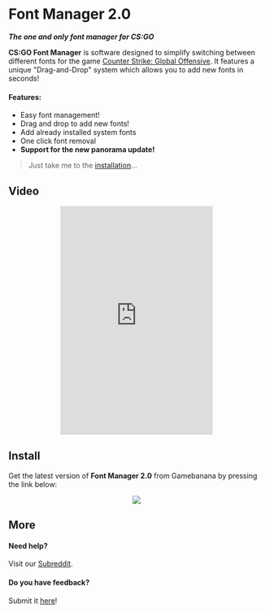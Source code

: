 # Font Manager 2.0
***The one and only font manager for CS:GO***

**CS:GO Font Manager** is software designed to simplify switching between different fonts for the game [Counter Strike: Global Offensive](http://store.steampowered.com/app/730/CounterStrike_Global_Offensive/). It features a unique "Drag-and-Drop" system which allows you to add new fonts in seconds! 

#### Features:

- Easy font management!
- Drag and drop  to add new fonts! 
- Add already installed system fonts
- One click font removal 
- **Support for the new panorama update!**

>  Just take me to the [installation](#Install)...

## Video

<div align="center"><iframe height="450" src="https://www.youtube.com/embed/MhOnvkEIy1k" frameborder="0" allow="accelerometer; autoplay; encrypted-media; gyroscope; picture-in-picture" allowfullscreen></iframe>
</div>


## Install

Get the latest version of **Font Manager 2.0** from Gamebanana by pressing the link below:

<div align="center">
<a href="https://gamebanana.com/tools/6732"><img src="https://gamebanana.com/tools/embeddables/6732?type=large"/></a>
</div>

## More

#### Need help?

Visit our [Subreddit](https://www.reddit.com/r/csgoFontManager/).

#### Do you have feedback?

Submit it [here](https://docs.google.com/forms/d/e/1FAIpQLSfkChgD2T-RYNyfBCRL2EjUQfJ3y8tvPKemGJca2kMU1jV8AQ/viewform)!

